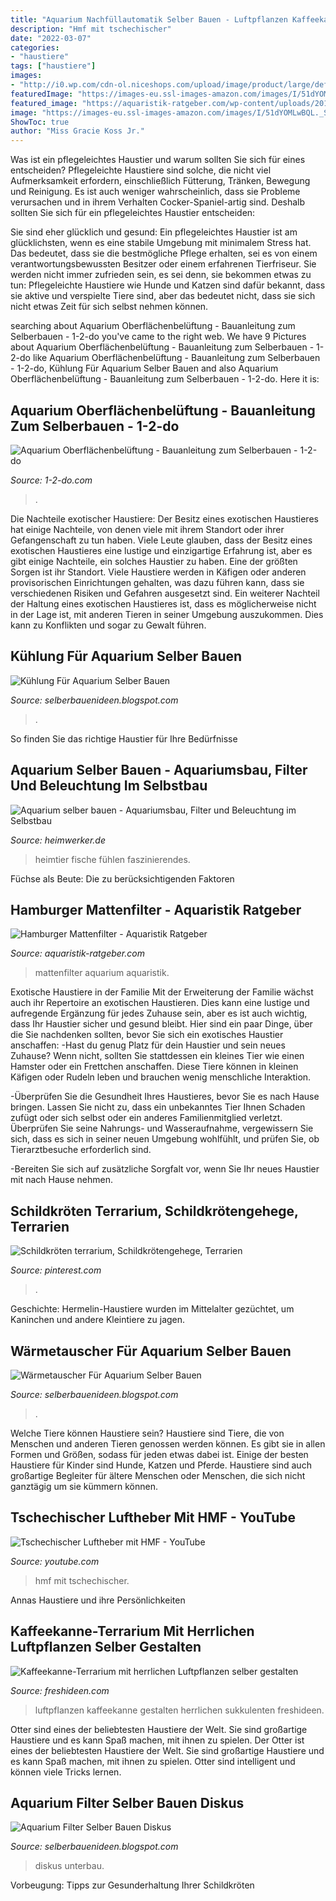 ```yaml
---
title: "Aquarium Nachfüllautomatik Selber Bauen - Luftpflanzen Kaffeekanne Gestalten Herrlichen Sukkulenten Freshideen"
description: "Hmf mit tschechischer"
date: "2022-03-07"
categories:
- "haustiere"
tags: ["haustiere"]
images:
- "http://i0.wp.com/cdn-ol.niceshops.com/upload/image/product/large/default/juwel-rio-180-led-aquarium-schwarz-75969-de.jpg?strip=all"
featuredImage: "https://images-eu.ssl-images-amazon.com/images/I/51dYOMLwBQL._SL160_.jpg"
featured_image: "https://aquaristik-ratgeber.com/wp-content/uploads/2017/09/Aquarium-mit-Hamburger-Mattenfilter.jpg"
image: "https://images-eu.ssl-images-amazon.com/images/I/51dYOMLwBQL._SL160_.jpg"
ShowToc: true
author: "Miss Gracie Koss Jr."
---
```



Was ist ein pflegeleichtes Haustier und warum sollten Sie sich für eines entscheiden?
Pflegeleichte Haustiere sind solche, die nicht viel Aufmerksamkeit erfordern, einschließlich Fütterung, Tränken, Bewegung und Reinigung. Es ist auch weniger wahrscheinlich, dass sie Probleme verursachen und in ihrem Verhalten Cocker-Spaniel-artig sind.
Deshalb sollten Sie sich für ein pflegeleichtes Haustier entscheiden:

Sie sind eher glücklich und gesund: Ein pflegeleichtes Haustier ist am glücklichsten, wenn es eine stabile Umgebung mit minimalem Stress hat. Das bedeutet, dass sie die bestmögliche Pflege erhalten, sei es von einem verantwortungsbewussten Besitzer oder einem erfahrenen Tierfriseur. Sie werden nicht immer zufrieden sein, es sei denn, sie bekommen etwas zu tun: Pflegeleichte Haustiere wie Hunde und Katzen sind dafür bekannt, dass sie aktive und verspielte Tiere sind, aber das bedeutet nicht, dass sie sich nicht etwas Zeit für sich selbst nehmen können.

	

		
searching about Aquarium Oberflächenbelüftung - Bauanleitung zum Selberbauen - 1-2-do you've came to the right web. We have 9 Pictures about Aquarium Oberflächenbelüftung - Bauanleitung zum Selberbauen - 1-2-do like Aquarium Oberflächenbelüftung - Bauanleitung zum Selberbauen - 1-2-do, Kühlung Für Aquarium Selber Bauen and also Aquarium Oberflächenbelüftung - Bauanleitung zum Selberbauen - 1-2-do. Here it is:
		
    
## Aquarium Oberflächenbelüftung - Bauanleitung Zum Selberbauen - 1-2-do

<img loading=lazy src="https://diy.1-2-do.com/content/uploads/projectsteps/1/4/9/9/4/7921de24df_800x600-BB.JPG" onerror="this.onerror=null;this.src='https://tse1.mm.bing.net/th?id=OIP.F8wXDzS9FwEhKAucWrmw_QHaFj&amp;pid=15.1';" alt="Aquarium Oberflächenbelüftung - Bauanleitung zum Selberbauen - 1-2-do">

_Source: 1-2-do.com_

>. 

	

Die Nachteile exotischer Haustiere: Der Besitz eines exotischen Haustieres hat einige Nachteile, von denen viele mit ihrem Standort oder ihrer Gefangenschaft zu tun haben.
Viele Leute glauben, dass der Besitz eines exotischen Haustieres eine lustige und einzigartige Erfahrung ist, aber es gibt einige Nachteile, ein solches Haustier zu haben. Eine der größten Sorgen ist ihr Standort. Viele Haustiere werden in Käfigen oder anderen provisorischen Einrichtungen gehalten, was dazu führen kann, dass sie verschiedenen Risiken und Gefahren ausgesetzt sind. Ein weiterer Nachteil der Haltung eines exotischen Haustieres ist, dass es möglicherweise nicht in der Lage ist, mit anderen Tieren in seiner Umgebung auszukommen. Dies kann zu Konflikten und sogar zu Gewalt führen.

    
## Kühlung Für Aquarium Selber Bauen

<img loading=lazy src="https://up.picr.de/35933914mk.jpg" onerror="this.onerror=null;this.src='https://tse2.mm.bing.net/th?id=OIP.34RHL9dWdx5ilwBgQx2GGgHaFj&amp;pid=15.1';" alt="Kühlung Für Aquarium Selber Bauen">

_Source: selberbauenideen.blogspot.com_

>. 

	

So finden Sie das richtige Haustier für Ihre Bedürfnisse

    
## Aquarium Selber Bauen - Aquariumsbau, Filter Und Beleuchtung Im Selbstbau

<img loading=lazy src="https://images-eu.ssl-images-amazon.com/images/I/51dYOMLwBQL._SL160_.jpg" onerror="this.onerror=null;this.src='https://tse1.mm.bing.net/th?id=OIP.p9hK6k-fRvj2QrWXN0r3YQAAAA&amp;pid=15.1';" alt="Aquarium selber bauen - Aquariumsbau, Filter und Beleuchtung im Selbstbau">

_Source: heimwerker.de_

>heimtier fische fühlen faszinierendes. 

	

Füchse als Beute: Die zu berücksichtigenden Faktoren

    
## Hamburger Mattenfilter - Aquaristik Ratgeber

<img loading=lazy src="https://aquaristik-ratgeber.com/wp-content/uploads/2017/09/Aquarium-mit-Hamburger-Mattenfilter.jpg" onerror="this.onerror=null;this.src='https://tse4.mm.bing.net/th?id=OIP.UEmvH0LU3pi4XvDLnTO63AHaE7&amp;pid=15.1';" alt="Hamburger Mattenfilter - Aquaristik Ratgeber">

_Source: aquaristik-ratgeber.com_

>mattenfilter aquarium aquaristik. 

	

Exotische Haustiere in der Familie
Mit der Erweiterung der Familie wächst auch ihr Repertoire an exotischen Haustieren. Dies kann eine lustige und aufregende Ergänzung für jedes Zuhause sein, aber es ist auch wichtig, dass Ihr Haustier sicher und gesund bleibt. Hier sind ein paar Dinge, über die Sie nachdenken sollten, bevor Sie sich ein exotisches Haustier anschaffen:
-Hast du genug Platz für dein Haustier und sein neues Zuhause? Wenn nicht, sollten Sie stattdessen ein kleines Tier wie einen Hamster oder ein Frettchen anschaffen. Diese Tiere können in kleinen Käfigen oder Rudeln leben und brauchen wenig menschliche Interaktion.

-Überprüfen Sie die Gesundheit Ihres Haustieres, bevor Sie es nach Hause bringen. Lassen Sie nicht zu, dass ein unbekanntes Tier Ihnen Schaden zufügt oder sich selbst oder ein anderes Familienmitglied verletzt. Überprüfen Sie seine Nahrungs- und Wasseraufnahme, vergewissern Sie sich, dass es sich in seiner neuen Umgebung wohlfühlt, und prüfen Sie, ob Tierarztbesuche erforderlich sind.

-Bereiten Sie sich auf zusätzliche Sorgfalt vor, wenn Sie Ihr neues Haustier mit nach Hause nehmen.

    
## Schildkröten Terrarium, Schildkrötengehege, Terrarien

<img loading=lazy src="https://i.pinimg.com/originals/55/3b/9b/553b9b01ccc95f1129afbe2ae40a8dbb.jpg" onerror="this.onerror=null;this.src='https://tse2.mm.bing.net/th?id=OIP.-u1sPandI3XTqiW0Kf_PoAHaEB&amp;pid=15.1';" alt="Schildkröten terrarium, Schildkrötengehege, Terrarien">

_Source: pinterest.com_

>. 

	

Geschichte: Hermelin-Haustiere wurden im Mittelalter gezüchtet, um Kaninchen und andere Kleintiere zu jagen.

    
## Wärmetauscher Für Aquarium Selber Bauen

<img loading=lazy src="http://i0.wp.com/cdn-ol.niceshops.com/upload/image/product/large/default/juwel-rio-180-led-aquarium-schwarz-75969-de.jpg?strip=all" onerror="this.onerror=null;this.src='https://tse3.mm.bing.net/th?id=OIP.J80yGwj8Q6QtwrsL8y3vBgHaD4&amp;pid=15.1';" alt="Wärmetauscher Für Aquarium Selber Bauen">

_Source: selberbauenideen.blogspot.com_

>. 

	

Welche Tiere können Haustiere sein?
Haustiere sind Tiere, die von Menschen und anderen Tieren genossen werden können. Es gibt sie in allen Formen und Größen, sodass für jeden etwas dabei ist. Einige der besten Haustiere für Kinder sind Hunde, Katzen und Pferde. Haustiere sind auch großartige Begleiter für ältere Menschen oder Menschen, die sich nicht ganztägig um sie kümmern können.

    
## Tschechischer Luftheber Mit HMF - YouTube

<img loading=lazy src="https://i.ytimg.com/vi/78gsWgGnwBc/maxresdefault.jpg" onerror="this.onerror=null;this.src='https://tse1.mm.bing.net/th?id=OIP.6HRg7kjktSBVx03RyrXJVwHaEK&amp;pid=15.1';" alt="Tschechischer Luftheber mit HMF - YouTube">

_Source: youtube.com_

>hmf mit tschechischer. 

	

Annas Haustiere und ihre Persönlichkeiten

    
## Kaffeekanne-Terrarium Mit Herrlichen Luftpflanzen Selber Gestalten

<img loading=lazy src="https://freshideen.com/wp-content/uploads/2015/02/kaffeekanne-mini-terrarium-luftpflanzen-sukkulenten-410x386.jpg" onerror="this.onerror=null;this.src='https://tse3.mm.bing.net/th?id=OIP.SGLBHRYJwk2kEdSrF6WLzgAAAA&amp;pid=15.1';" alt="Kaffeekanne-Terrarium mit herrlichen Luftpflanzen selber gestalten">

_Source: freshideen.com_

>luftpflanzen kaffeekanne gestalten herrlichen sukkulenten freshideen. 

	

Otter sind eines der beliebtesten Haustiere der Welt. Sie sind großartige Haustiere und es kann Spaß machen, mit ihnen zu spielen.
Der Otter ist eines der beliebtesten Haustiere der Welt. Sie sind großartige Haustiere und es kann Spaß machen, mit ihnen zu spielen. Otter sind intelligent und können viele Tricks lernen.

    
## Aquarium Filter Selber Bauen Diskus

<img loading=lazy src="https://diy.1-2-do.com/content/uploads/projectsteps/1/5/7/6/9/77f857482a_800x600-BB.jpg" onerror="this.onerror=null;this.src='https://tse2.mm.bing.net/th?id=OIP.eFEk6pOYzWNaR-z4GjHKDgHaFj&amp;pid=15.1';" alt="Aquarium Filter Selber Bauen Diskus">

_Source: selberbauenideen.blogspot.com_

>diskus unterbau. 

	

Vorbeugung: Tipps zur Gesunderhaltung Ihrer Schildkröten

